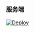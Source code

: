 ### 服务端

[![Deploy](https://www.herokucdn.com/deploy/button.png)](https://dashboard.heroku.com/new?template=https://github.com/Lbingyi/HerokuXray) 

